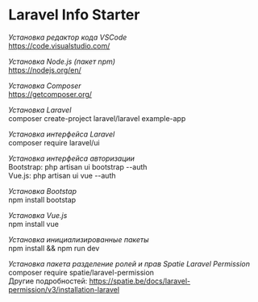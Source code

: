 # Laravel Info Starter

_Установка редактор кода VSCode_ <br>
https://code.visualstudio.com/ <br>

_Установка Node.js (пакет npm)_ <br>
https://nodejs.org/en/ <br>

_Установка Composer_ <br>
https://getcomposer.org/ <br>

_Установка Laravel_ <br>
composer create-project laravel/laravel example-app <br>

_Установка интерфейса Laravel_ <br>
composer require laravel/ui <br>

_Установка интерфейса авторизации_ <br>
Bootstrap: php artisan ui bootstrap --auth <br>
Vue.js: php artisan ui vue --auth <br>

_Установка Bootstap_ <br>
npm install bootstap <br>

_Установка Vue.js_ <br>
npm install vue <br>

_Установка инициализированные пакеты_ <br>
npm install && npm run dev <br>

_Установка пакета разделение ролей и прав Spatie Laravel Permission_ <br>
composer require spatie/laravel-permission <br>
Другие подробностей: https://spatie.be/docs/laravel-permission/v3/installation-laravel <br>
